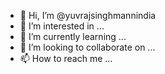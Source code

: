 - 👋 Hi, I’m @yuvrajsinghmannindia
- 👀 I’m interested in ...
- 🌱 I’m currently learning ...
- 💞️ I’m looking to collaborate on ...
- 📫 How to reach me ...

<!---
yuvrajsinghmannindia/yuvrajsinghmannindia is a ✨ special ✨ repository because its `README.md` (this file) appears on your GitHub profile.
You can click the Preview link to take a look at your changes.
--->
